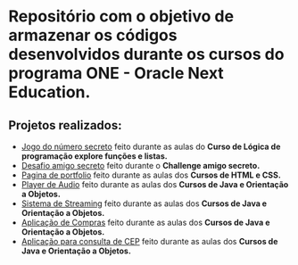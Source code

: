 
<h1>Repositório com o objetivo de armazenar os códigos desenvolvidos durante os cursos do programa ONE - Oracle Next Education. </h1>


<h2>Projetos realizados:</h2>


- [Jogo do número secreto](https://jogodonumerosecreto-six-rouge.vercel.app/) feito durante as aulas do <b>Curso de Lógica de programação explore funções e listas.</b>
- [Desafio amigo secreto](https://camlopes.github.io/challenge_amigo_secreto/) feito durante o <b>Challenge amigo secreto.</b>
- [Pagina de portfolio](https://portfolio-liard-zeta-53.vercel.app/) feito durante as aulas dos <b>Cursos de HTML e CSS.</b>
- [Player de Audio](https://github.com/camlopes/alura-one/tree/Fase_3/Cursos%20de%20Java%20e%20Orienta%C3%A7%C3%A3o%20a%20Objetos/AudioPlayer) feito durante as aulas dos <b>Cursos de Java e Orientação a Objetos.</b>
- [Sistema de Streaming](https://github.com/camlopes/alura-one/tree/Fase_3/Cursos%20de%20Java%20e%20Orienta%C3%A7%C3%A3o%20a%20Objetos/ScreenMatch) feito durante as aulas dos <b>Cursos de Java e Orientação a Objetos.</b>
- [Aplicação de Compras](https://github.com/camlopes/alura-one/tree/Fase_3/Cursos%20de%20Java%20e%20Orienta%C3%A7%C3%A3o%20a%20Objetos/Compras) feito durante as aulas dos <b>Cursos de Java e Orientação a Objetos.</b>
- [Aplicação para consulta de CEP](https://github.com/camlopes/alura-one/tree/Fase_3/Cursos%20de%20Java%20e%20Orienta%C3%A7%C3%A3o%20a%20Objetos/ConsultaCep) feito durante as aulas dos <b>Cursos de Java e Orientação a Objetos.</b>
